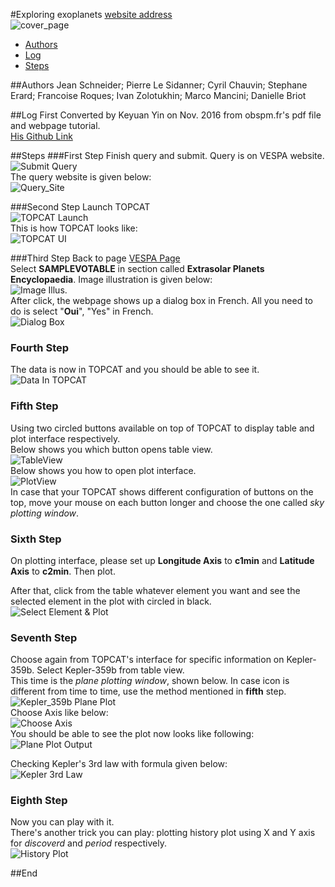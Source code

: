 #Exploring exoplanets
[website address](http://exoplanet.eu)  
![cover_page](https://raw.githubusercontent.com/megadiesel705/tutorials/master/Exploring-Exoplanets/img/1_Cover_Image.png)

* [Authors](##Authors)
* [Log](##Log)
* [Steps](##Steps)

##Authors
Jean Schneider; Pierre Le Sidanner; Cyril Chauvin; Stephane Erard; Francoise Roques; Ivan Zolotukhin; Marco Mancini; Danielle Briot  

##Log
First Converted by Keyuan Yin on Nov. 2016 from obspm.fr's pdf file and webpage tutorial.  
[His Github Link](https://github.com/megadiesel705)

##Steps
###First Step
Finish query and submit. Query is on VESPA website.  
![Submit Query](https://raw.githubusercontent.com/megadiesel705/tutorials/master/Exploring-Exoplanets/img/2_Query_Preparing.png)  
The query website is given below:  
![Query_Site](https://raw.githubusercontent.com/megadiesel705/tutorials/master/Exploring-Exoplanets/img/2_Query_Address.png)  

###Second Step
Launch TOPCAT  
![TOPCAT Launch](https://raw.githubusercontent.com/megadiesel705/tutorials/master/Exploring-Exoplanets/img/3_Start_Top_Cat.png)  
This is how TOPCAT looks like:  
![TOPCAT UI](https://raw.githubusercontent.com/megadiesel705/tutorials/master/Exploring-Exoplanets/img/4_TOPCAT.png)  

###Third Step
Back to page [VESPA Page](http://voparis-europlanet-new.obspm.fr/planetary/data/epn/query/submit/all/)  
Select **SAMPLEVOTABLE** in section called **Extrasolar Planets Encyclopaedia**. Image illustration is given below:  
![Image Illus.](https://raw.githubusercontent.com/megadiesel705/tutorials/master/Exploring-Exoplanets/img/4_SAMPVOTABLE.png)  
After click, the webpage shows up a dialog box in French. All you need to do is select "**Oui**", "Yes" in French.   
![Dialog Box](https://raw.githubusercontent.com/megadiesel705/tutorials/master/Exploring-Exoplanets/img/5_Oui_Yes.png)

### Fourth Step
The data is now in TOPCAT and you should be able to see it.  
![Data In TOPCAT](https://raw.githubusercontent.com/megadiesel705/tutorials/master/Exploring-Exoplanets/img/5_Data_In_TOPCAT.png)  

### Fifth Step
Using two circled buttons available on top of TOPCAT to display table and plot interface respectively.  
Below shows you which button opens table view.  
![TableView](https://raw.githubusercontent.com/megadiesel705/tutorials/master/Exploring-Exoplanets/img/5_TableView.png)  
Below shows you how to open plot interface.  
![PlotView](https://raw.githubusercontent.com/megadiesel705/tutorials/master/Exploring-Exoplanets/img/5_PlotView.png)  
In case that your TOPCAT shows different configuration of buttons on the top, move your mouse on each button longer and choose the one called *sky plotting window*.   

### Sixth Step
On plotting interface, please set up **Longitude Axis** to **c1min** and **Latitude Axis** to **c2min**. Then plot.   

After that, click from the table whatever element you want and see the selected element in the plot with circled in black.  
![Select Element & Plot](https://raw.githubusercontent.com/megadiesel705/tutorials/master/Exploring-Exoplanets/img/6_Select_Element_Plot.png)

### Seventh Step
Choose again from TOPCAT's interface for specific information on Kepler-359b. Select Kepler-359b from table view.    
This time is the *plane plotting window*, shown below. In case icon is different from time to time, use the method mentioned in **fifth** step.  
![Kepler_359b Plane Plot](https://raw.githubusercontent.com/megadiesel705/tutorials/master/Exploring-Exoplanets/img/7_Plane_Plot.png)  
Choose Axis like below:  
![Choose Axis](https://raw.githubusercontent.com/megadiesel705/tutorials/master/Exploring-Exoplanets/img/7_X_Y_Axis_Select.png)  
You should be able to see the plot now looks like following:  
![Plane Plot Output](https://raw.githubusercontent.com/megadiesel705/tutorials/master/Exploring-Exoplanets/img/7_plane_Plot_outcome.png)  

Checking Kepler's 3rd law with formula given below:  
![Kepler 3rd Law](https://raw.githubusercontent.com/megadiesel705/tutorials/master/Exploring-Exoplanets/img/7_Kepler_3_law.png)  

### Eighth Step
Now you can play with it.  
There's another trick you can play: plotting history plot using X and Y axis for *discoverd* and *period* respectively.   
![History Plot](https://raw.githubusercontent.com/megadiesel705/tutorials/master/Exploring-Exoplanets/img/8_History_Plot.png)

##End


